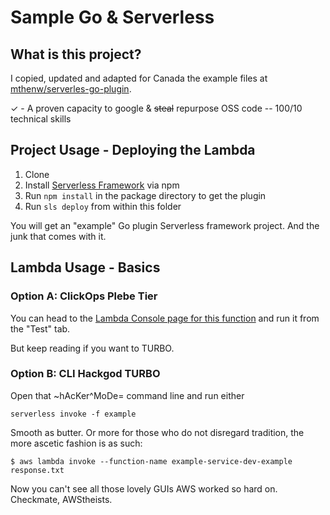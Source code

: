 # Sample Go & Serverless

## What is this project?

I copied, updated and adapted for Canada the example files at [mthenw/serverles-go-plugin](https://github.com/mthenw/serverless-go-plugin).

✓ - A proven capacity to google & ~~steal~~ repurpose OSS code -- 100/10 technical skills

## Project Usage - Deploying the Lambda

1. Clone
2. Install [Serverless Framework](serverless.com) via npm
3. Run `npm install` in the package directory to get the plugin
4. Run `sls deploy` from within this folder

You will get an "example" Go plugin Serverless framework project.
And the junk that comes with it.

## Lambda Usage - Basics

### Option A: ClickOps Plebe Tier
You can head to the [Lambda Console page for this function](https://ca-central-1.console.aws.amazon.com/lambda/home?region=ca-central-1#/functions/example-service-dev-example) and run it from the "Test" tab.

But keep reading if you want to TURBO.

### Option B: CLI Hackgod TURBO

Open that ~hAcKer^MoDe= command line and run either
```
serverless invoke -f example
```

Smooth as butter. Or more for those who do not disregard tradition, the more ascetic fashion is as such:

```
$ aws lambda invoke --function-name example-service-dev-example response.txt
```

Now you can't see all those lovely GUIs AWS worked so hard on.
Checkmate, AWStheists.
